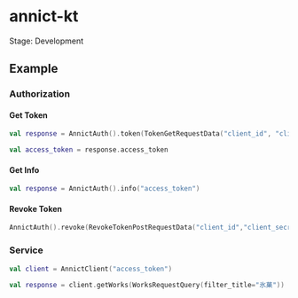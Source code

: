 # annict-kt

Stage: Development

## Example

### Authorization

#### Get Token 
```kotlin
val response = AnnictAuth().token(TokenGetRequestData("client_id", "client_secret", "authorization_code", "urn:ietf:wg:oauth:2.0:oob", "code"))

val access_token = response.access_token
```

#### Get Info
```kotlin
val response = AnnictAuth().info("access_token")
```

#### Revoke Token
```kotlin
AnnictAuth().revoke(RevokeTokenPostRequestData("client_id","client_secret","token"))
```

### Service

```kotlin
val client = AnnictClient("access_token")

val response = client.getWorks(WorksRequestQuery(filter_title="氷菓"))
```
